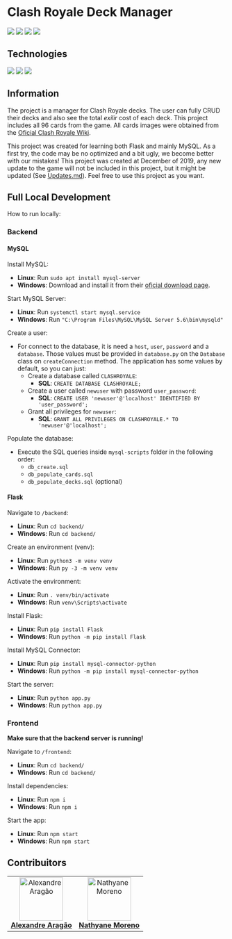 # Clash Royale Deck Manager

![](https://img.shields.io/badge/build-100%-success)
![](https://img.shields.io/badge/JavaScript-v5.7.33-blue?logo=JavaScript)
![](https://img.shields.io/badge/Pythob-v3.6-blue?logo=Python)
![](https://img.shields.io/badge/MySQL-v5.7.33-blue?logo=mysql)

## Technologies
![](https://img.shields.io/badge/React-v16.14.0-blue?logo=react)
![](https://img.shields.io/badge/Flask-v1.1.2-blue?logo=flask)
![](https://img.shields.io/badge/Material_UI-v4.8.0-blue?logo=material-ui)

## Information
The project is a manager for Clash Royale decks. The user can fully CRUD their decks and also see the total _exilir_ cost of each deck. This project includes all 96 cards from the game. All cards images were obtained from the [Oficial Clash Royale Wiki](https://clashroyale.fandom.com/wiki/Clash_Royale_Wiki).

This project was created for learning both Flask and mainly MySQL. As a first try, the code may be no optimized and a bit ugly, we become better with our mistakes! This project was created at December of 2019, any new update to the game will not be included in this project, but it might be updated (See [Updates.md](./Updates.md)). Feel free to use this project as you want.

## Full Local Development
How to run locally:

### Backend
#### MySQL
Install MySQL:
- **Linux**: Run `sudo apt install mysql-server`
- **Windows**: Download and install it from their [oficial download page](https://dev.mysql.com/downloads/installer/).

Start MySQL Server:
- **Linux**: Run `systemctl start mysql.service`
- **Windows**: Run `"C:\Program Files\MySQL\MySQL Server 5.6\bin\mysqld"`

Create a user:
- For connect to the database, it is need a `host`, `user`, `password` and a `database`. Those values must be provided in `database.py` on the `Database` class on `createConnection` method. The application has some values by default, so you can just:
  - Create a database called `CLASHROYALE`:
    - **SQL**: `CREATE DATABASE CLASHROYALE;`
  - Create a user called `newuser` with password `user_password`:
    - **SQL**: `CREATE USER 'newuser'@'localhost' IDENTIFIED BY 'user_password';`
  - Grant all privileges for `newuser`:
    - **SQL**: `GRANT ALL PRIVILEGES ON CLASHROYALE.* TO 'newuser'@'localhost';`

Populate the database:
- Execute the SQL queries inside `mysql-scripts` folder in the following order:
  - `db_create.sql`
  - `db_populate_cards.sql`
  - `db_populate_decks.sql` (optional)

#### Flask
Navigate to `/backend`:
- **Linux**: Run `cd backend/`
- **Windows**: Run `cd backend/`

Create an environment (venv):
- **Linux**: Run `python3 -m venv venv`
- **Windows**: Run `py -3 -m venv venv`

Activate the environment:
- **Linux**: Run `. venv/bin/activate`
- **Windows**: Run `venv\Scripts\activate`

Install Flask:
- **Linux**: Run `pip install Flask`
- **Windows**: Run `python -m pip install Flask`

Install MySQL Connector:
- **Linux**: Run `pip install mysql-connector-python`
- **Windows**: Run `python -m pip install mysql-connector-python`

Start the server:
- **Linux**: Run `python app.py`
- **Windows**: Run `python app.py`

### Frontend
**Make sure that the backend server is running!**

Navigate to `/frontend`:
- **Linux**: Run `cd backend/`
- **Windows**: Run `cd backend/`

Install dependencies:
- **Linux**: Run `npm i`
- **Windows**: Run `npm i`

Start the app:
- **Linux**: Run `npm start`
- **Windows**: Run `npm start`

## Contribuitors
<table>
  <tr>
    <td align="center">
      <a href="https://github.com/alexaragao">
        <img src="https://avatars.githubusercontent.com/u/43763150?s=100" width="100px;" alt="Alexandre Aragão"/>
        <br />
        <b>Alexandre Aragão</b>
      </a>
    </td>
    <td align="center">
      <a href="https://github.com/nathyanemoreno">
        <img src="https://avatars.githubusercontent.com/u/40841909?s=100" width="100px;" alt="Nathyane Moreno"/>
        <br />
        <b>Nathyane Moreno</b>
      </a>
    </td>
  </tr>
</table>